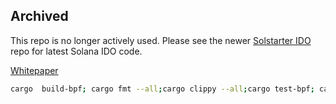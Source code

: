 ## Archived

This repo is no longer actively used. Please see the newer [Solstarter IDO](https://github.com/solstarter-org/solstarter-ido) repo for latest Solana IDO code.

[Whitepaper](https://solstarter.org/files/solstarter-whitepaper.pdf)

```bash
cargo  build-bpf; cargo fmt --all;cargo clippy --all;cargo test-bpf; cargo doc --open --no-deps
```
